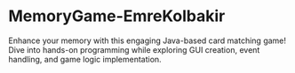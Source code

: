 # MemoryGame-EmreKolbakir
Enhance your memory with this engaging Java-based card matching game! Dive into hands-on programming while exploring GUI creation, event handling, and game logic implementation.
